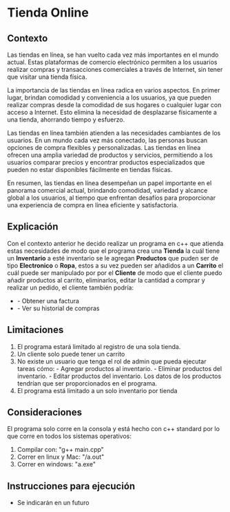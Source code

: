 # Tienda Online

## Contexto

Las tiendas en línea, se han vuelto cada vez más importantes en el mundo actual. Estas plataformas de comercio electrónico permiten a los usuarios realizar compras y transacciones comerciales a través de Internet, sin tener que visitar una tienda física.

La importancia de las tiendas en línea radica en varios aspectos. En primer lugar, brindan comodidad y conveniencia a los usuarios, ya que pueden realizar compras desde la comodidad de sus hogares o cualquier lugar con acceso a Internet. Esto elimina la necesidad de desplazarse físicamente a una tienda, ahorrando tiempo y esfuerzo.

Las tiendas en línea también atienden a las necesidades cambiantes de los usuarios. En un mundo cada vez más conectado, las personas buscan opciones de compra flexibles y personalizadas. Las tiendas en línea ofrecen una amplia variedad de productos y servicios, permitiendo a los usuarios comparar precios y encontrar productos especializados que pueden no estar disponibles fácilmente en tiendas físicas.

En resumen, las tiendas en línea desempeñan un papel importante en el panorama comercial actual, brindando comodidad, variedad y alcance global a los usuarios, al tiempo que enfrentan desafíos para proporcionar una experiencia de compra en línea eficiente y satisfactoria.


## Explicación

Con el contexto anterior he decido realizar un programa en c++ que atienda estas necesidades de modo que el programa crea una <b>Tienda</b> la cuál tiene un <b>Inventario</b> a esté inventario se le agregan <b>Productos</b> que puden ser de tipo <b>Electronico</b> o <b>Ropa</b>, estos a su vez pueden ser añadidos a un <b>Carrito</b> el cuál puede ser manipulado por por el <b>Cliente</b> de modo que el cliente puedo añadir productos al carrito, eliminarlos, editar la cantidad a comprar y realizar un pedido, el cliente también podría:
<ul>
    <li>- Obtener una factura</li>
    <li>- Ver su historial de compras</li>
</ul> 


## Limitaciones
<ol>
    <li>El programa estará limitado al registro de una sola tienda.</li>
    <li>Un cliente solo puede tener un carrito</li>
    <li> No existe un usuario que tenga el rol de admin que pueda ejecutar tareas cómo:
    - Agregar productos al inventario.
    - Eliminar productos del inventario.
    - Editar productos del inventario.
    Los datos de los productos tendrían que ser proporcionados en el programa.
    </li>
    <li>El programa está limitado a un solo inventario por tienda</li>
</ol> 


## Consideraciones
El programa solo corre en la consola y está hecho con c++ standard por lo que corre en todos los sistemas operativos:

<ol>
    <li>Compilar con: "g++ main.cpp"</li>
    <li>Correr en linux y Mac: "/a.out"</li>
    <li>Correr en windows: "a.exe"</li>
</ol>

## Instrucciones para ejecución
- Se indicarán en un futuro